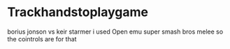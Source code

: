 # Trackhandstoplaygame

borius jonson vs keir starmer i used Open emu super smash bros melee so the cointrols are for that 
